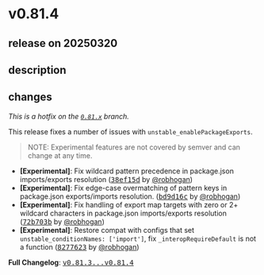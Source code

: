 # v0.81.4

## release on 20250320
## description
## changes
<em>This is a hotfix on the <a href="https://github.com/facebook/metro/tree/0.81.x"><code>0.81.x</code></a> branch.</em>

This release fixes a number of issues with <code>unstable_enablePackageExports</code>.
> NOTE: Experimental features are not covered by semver and can change at any time.

* <strong>[Experimental]</strong>: Fix wildcard pattern precedence in package.json imports/exports resolution (<a class="commit-link" data-hovercard-type="commit" data-hovercard-url="https://github.com/facebook/metro/commit/38ef15d2aeb2d119014631bd503c0c888dfed722/hovercard" href="https://github.com/facebook/metro/commit/38ef15d2aeb2d119014631bd503c0c888dfed722"><tt>38ef15d</tt></a> by <a class="user-mention notranslate" data-hovercard-type="user" data-hovercard-url="/users/robhogan/hovercard" data-octo-click="hovercard-link-click" data-octo-dimensions="link_type:self" href="https://github.com/robhogan">@robhogan</a>)
* <strong>[Experimental]</strong>: Fix edge-case overmatching of pattern keys in package.json exports/imports resolution. (<a class="commit-link" data-hovercard-type="commit" data-hovercard-url="https://github.com/facebook/metro/commit/bd9d16c4e976d1ddb459e8d8d8e2176ac55d82aa/hovercard" href="https://github.com/facebook/metro/commit/bd9d16c4e976d1ddb459e8d8d8e2176ac55d82aa"><tt>bd9d16c</tt></a> by <a class="user-mention notranslate" data-hovercard-type="user" data-hovercard-url="/users/robhogan/hovercard" data-octo-click="hovercard-link-click" data-octo-dimensions="link_type:self" href="https://github.com/robhogan">@robhogan</a>)
* <strong>[Experimental]</strong>: Fix handling of export map targets with zero or 2+ wildcard characters in package.json imports/exports resolution (<a class="commit-link" data-hovercard-type="commit" data-hovercard-url="https://github.com/facebook/metro/commit/72b703ba27e28858916dd6b86fe718513b624997/hovercard" href="https://github.com/facebook/metro/commit/72b703ba27e28858916dd6b86fe718513b624997"><tt>72b703b</tt></a> by <a class="user-mention notranslate" data-hovercard-type="user" data-hovercard-url="/users/robhogan/hovercard" data-octo-click="hovercard-link-click" data-octo-dimensions="link_type:self" href="https://github.com/robhogan">@robhogan</a>)
* <strong>[Experimental]</strong>: Restore compat with configs that set <code>unstable_conditionNames: ['import']</code>, fix <code>_interopRequireDefault</code> is not a function (<a class="commit-link" data-hovercard-type="commit" data-hovercard-url="https://github.com/facebook/metro/commit/8277623d56974c2a05096fefef532361c80bbad8/hovercard" href="https://github.com/facebook/metro/commit/8277623d56974c2a05096fefef532361c80bbad8"><tt>8277623</tt></a> by <a class="user-mention notranslate" data-hovercard-type="user" data-hovercard-url="/users/robhogan/hovercard" data-octo-click="hovercard-link-click" data-octo-dimensions="link_type:self" href="https://github.com/robhogan">@robhogan</a>)

<strong>Full Changelog</strong>: <a class="commit-link" href="https://github.com/facebook/metro/compare/v0.81.3...v0.81.4"><tt>v0.81.3...v0.81.4</tt></a>

